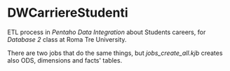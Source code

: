 # DWCarriereStudenti

ETL process in _Pentaho Data Integration_ about Students careers, for _Database 2_ class at Roma Tre University.

There are two jobs that do the same things, but _jobs_create_all.kjb_ creates also ODS, dimensions and facts' tables.
